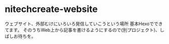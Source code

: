 # nitechcreate-website
ウェブサイト、外部むけにいろいろ発信していこうという場所
基本Hexoでできてます。
そのうちWeb上から記事を書けるようにするので(別プロジェクト)、しばしお待ちを。
